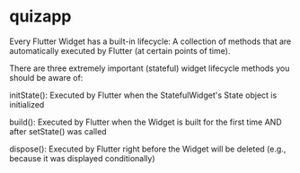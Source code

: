 # quizapp

Every Flutter Widget has a built-in lifecycle: A collection of methods that are automatically executed by Flutter (at certain points of time).

There are three extremely important (stateful) widget lifecycle methods you should be aware of:

initState(): Executed by Flutter when the StatefulWidget's State object is initialized

build(): Executed by Flutter when the Widget is built for the first time AND after setState() was called

dispose(): Executed by Flutter right before the Widget will be deleted (e.g., because it was displayed conditionally)
